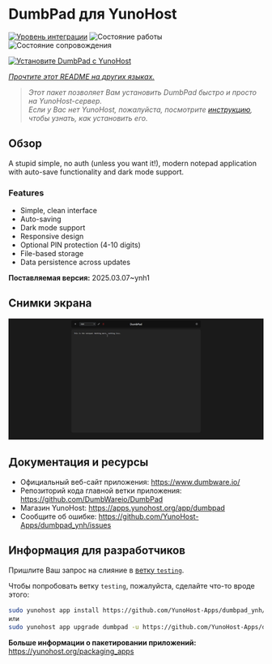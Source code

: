 <!--
Важно: этот README был автоматически сгенерирован <https://github.com/YunoHost/apps/tree/master/tools/readme_generator>
Он НЕ ДОЛЖЕН редактироваться вручную.
-->

# DumbPad для YunoHost

[![Уровень интеграции](https://apps.yunohost.org/badge/integration/dumbpad)](https://ci-apps.yunohost.org/ci/apps/dumbpad/)
![Состояние работы](https://apps.yunohost.org/badge/state/dumbpad)
![Состояние сопровождения](https://apps.yunohost.org/badge/maintained/dumbpad)

[![Установите DumbPad с YunoHost](https://install-app.yunohost.org/install-with-yunohost.svg)](https://install-app.yunohost.org/?app=dumbpad)

*[Прочтите этот README на других языках.](./ALL_README.md)*

> *Этот пакет позволяет Вам установить DumbPad быстро и просто на YunoHost-сервер.*  
> *Если у Вас нет YunoHost, пожалуйста, посмотрите [инструкцию](https://yunohost.org/install), чтобы узнать, как установить его.*

## Обзор

A stupid simple, no auth (unless you want it!), modern notepad application with auto-save functionality and dark mode support.

### Features

- Simple, clean interface
- Auto-saving
- Dark mode support
- Responsive design
- Optional PIN protection (4-10 digits)
- File-based storage
- Data persistence across updates


**Поставляемая версия:** 2025.03.07~ynh1

## Снимки экрана

![Снимок экрана DumbPad](./doc/screenshots/screenshot.png)

## Документация и ресурсы

- Официальный веб-сайт приложения: <https://www.dumbware.io/>
- Репозиторий кода главной ветки приложения: <https://github.com/DumbWareio/DumbPad>
- Магазин YunoHost: <https://apps.yunohost.org/app/dumbpad>
- Сообщите об ошибке: <https://github.com/YunoHost-Apps/dumbpad_ynh/issues>

## Информация для разработчиков

Пришлите Ваш запрос на слияние в [ветку `testing`](https://github.com/YunoHost-Apps/dumbpad_ynh/tree/testing).

Чтобы попробовать ветку `testing`, пожалуйста, сделайте что-то вроде этого:

```bash
sudo yunohost app install https://github.com/YunoHost-Apps/dumbpad_ynh/tree/testing --debug
или
sudo yunohost app upgrade dumbpad -u https://github.com/YunoHost-Apps/dumbpad_ynh/tree/testing --debug
```

**Больше информации о пакетировании приложений:** <https://yunohost.org/packaging_apps>
